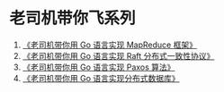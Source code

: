 # 老司机带你飞系列

1. [《老司机带你用 Go 语言实现 MapReduce 框架》](src/mapreduce)
2. [《老司机带你用 Go 语言实现 Raft 分布式一致性协议》](src/raft)
3. [《老司机带你用 Go 语言实现 Paxos 算法》](src/paxos)
4. [《老司机带你用 Go 语言实现分布式数据库》](src/shardkv)

